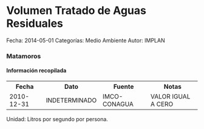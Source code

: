 Volumen Tratado de Aguas Residuales
=====

Fecha: 2014-05-01
Categorías: Medio Ambiente
Autor: IMPLAN

### Matamoros

#### Información recopilada

<table class="table table-hover table-bordered">
  <tr><th>Fecha</th><th>Dato</th><th>Fuente</th><th>Notas</th></tr>
  <tr><td>2010-12-31</td><td>INDETERMINADO</td><td>IMCO-CONAGUA</td><td>VALOR IGUAL A CERO</td></tr>
</table>

Unidad: Litros por segundo por persona.

